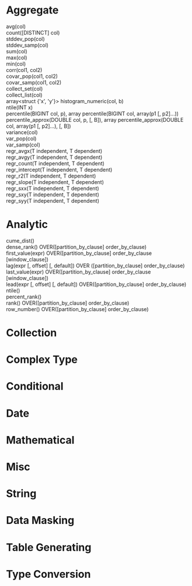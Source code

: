 # Aggregate
 
avg(col)  
count([DISTINCT] col)  
stddev_pop(col)  
stddev_samp(col)  
sum(col)  
max(col)  
min(col)  
corr(col1, col2)  
covar_pop(col1, col2)  
covar_samp(col1, col2)  
collect_set(col)  
collect_list(col)  
array<struct {'x', 'y'}> histogram_numeric(col, b)  
ntile(INT x)  
percentile(BIGINT col, p), array<DOUBLE> percentile(BIGINT col, array(p1 [, p2]...))  
percentile_approx(DOUBLE col, p, [, B]), array<DOUBLE> percentile_approx(DOUBLE col, array(p1 [, p2]...), [, B])  
variance(col)  
var_pop(col)  
var_samp(col)  
regr_avgx(T independent, T dependent)  
regr_avgy(T independent, T dependent)  
regr_count(T independent, T dependent)  
regr_intercept(T independent, T dependent)  
regr_r2(T independent, T dependent)  
regr_slope(T independent, T dependent)  
regr_sxx(T independent, T dependent)  
regr_sxy(T independent, T dependent)  
regr_syy(T independent, T dependent)  
 
# Analytic
cume_dist()  
dense_rank() OVER([partition_by_clause] order_by_clause)  
first_value(expr) OVER([partition_by_clause] order_by_clause [window_clause])  
lag(expr [, offset] [, default]) OVER ([partition_by_clause] order_by_clause)  
last_value(expr) OVER([partition_by_clause] order_by_clause [window_clause])  
lead(expr [, offset] [, default]) OVER([partition_by_clause] order_by_clause)  
ntile()  
percent_rank()  
rank() OVER([partition_by_clause] order_by_clause)  
row_number() OVER([partition_by_clause] order_by_clause)  
# Collection  
# Complex Type  
# Conditional  
# Date  
# Mathematical  
# Misc  
# String  
# Data Masking  
# Table Generating  
# Type Conversion  
